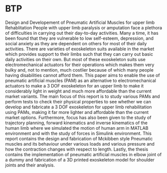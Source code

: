 # BTP
Design and Developement of Pneumatic Artificial Muscles for upper limb Rehablitation
People with upper limb paralysis or amputation face a plethora of difficulties in carrying out their day-to-day activities. Many a time, it has been found that they are vulnerable to low self-esteem, depression, and social anxiety as they are dependent on others for most of their daily activities. There are varieties of exoskeleton suits available in the market which provides support to their limbs such that they can carry out basic daily activities on their own. But most of these exoskeleton suits use electromechanical actuators for their operations which makes them very bulky and, not to mention, much costlier because of which many people having disabilities cannot afford them. This paper aims to enable the use of pneumatic artificial muscles (PAM) as an alternative to electromechanical actuators to make a 3 DOF exoskeleton for an upper limb to make it considerably light in weight and much more affordable than the current market variants. The main focus of this report is to study various PAMs and perform tests to check their physical properties to see whether we can develop and fabricate a 3 DOF exoskeleton for upper limb rehabilitation using PAMs, making it far more lighter and affordable than the current market options. Furthermore, focus has also been given to the study of trajectory planning, forward kinematics and inverse kinematics of the human limb where we simulated the motion of human arm in MATLAB environment and with the study of forces in Simulink environment. This report contains the design and fabrication of Mckibben style Pneumatic muscles and its behaviour under various loads and various pressure and how the contraction changes with respect to length. Lastly, the thesis contains the implementation of pneumatic artificial muscles in elbow joint of a dummy and fabrication of a 3D printed exoskeleton model for shoulder joints and their analysis.

